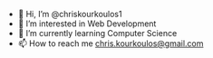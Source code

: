 - 👋 Hi, I’m @chriskourkoulos1
- 👀 I’m interested in Web Development
- 🌱 I’m currently learning Computer Science 
- 📫 How to reach me chris.kourkoulos@gmail.com

<!---
chriskourkoulos1/chriskourkoulos1 is a ✨ special ✨ repository because its `README.md` (this file) appears on your GitHub profile.
You can click the Preview link to take a look at your changes.
--->
